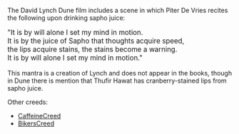 <div id="wikitext">

The David Lynch Dune film includes a scene in which Piter De Vries
recites the following upon drinking sapho juice:

<div class="vspace">

</div>

<div class="round lrindent quote" style="font-size: 110%;">

"It is by will alone I set my mind in motion.\
It is by the juice of Sapho that thoughts acquire speed,\
the lips acquire stains, the stains become a warning.\
It is by will alone I set my mind in motion."

</div>

This mantra is a creation of Lynch and does not appear in the books,
though in Dune there is mention that Thufir Hawat has cranberry-stained
lips from sapho juice.

Other creeds:

<div class="vspace">

</div>

-   <span
    class="wikiword">[CaffeineCreed](http://wiki.tamouse.org?n=Main.CaffeineCreed?action=print)</span>
-   <span
    class="wikiword">[BikersCreed](http://wiki.tamouse.org?n=Main.BikersCreed?action=print)</span>

<div class="vspace">

</div>

<div style="display: none;">

Summary:From Frank Herbert's *Dune* universe Parent:(Main.)<span
class="wikiword">[HumourousStuff](http://wiki.tamouse.org?n=Main.HumourousStuff?action=print)</span>
Categories:[Quotes](http://wiki.tamouse.org?n=Category.Quotes) Tags:
mentat, dune, literature, scifi

</div>

<div class="vspace">

</div>

</div>
